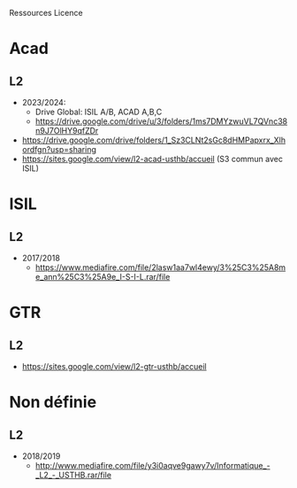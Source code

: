 Ressources Licence

# Acad 

## L2
- 2023/2024:
	- Drive Global: ISIL A/B, ACAD A,B,C
	- https://drive.google.com/drive/u/3/folders/1ms7DMYzwuVL7QVnc38n9J7OlHY9qfZDr
- https://drive.google.com/drive/folders/1_Sz3CLNt2sGc8dHMPapxrx_Xlhordfgn?usp=sharing
- https://sites.google.com/view/l2-acad-usthb/accueil (S3 commun avec ISIL)


# ISIL

## L2

- 2017/2018
	- https://www.mediafire.com/file/2lasw1aa7wl4ewy/3%25C3%25A8me_ann%25C3%25A9e_I-S-I-L.rar/file

# GTR

## L2

- https://sites.google.com/view/l2-gtr-usthb/accueil 

# Non définie

## L2

- 2018/2019
	- http://www.mediafire.com/file/y3i0aqve9gawy7v/Informatique_-_L2_-_USTHB.rar/file









